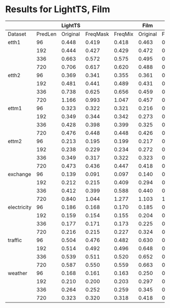 # Results for LightTS, Film

|             |         | LightTS  |          |         | Film     |          |         |
|-------------|---------|----------|----------|---------|----------|----------|---------|
| Dataset     | PredLen | Original | FreqMask | FreqMix | Original | FreqMask | FreqMix |
| etth1       |      96 |    0.448 |    0.419 |   0.418 |    0.463 |    0.451 |   0.453 |
|             |     192 |    0.444 |    0.427 |   0.429 |    0.472 |    0.465 |   0.459 |
|             |     336 |    0.663 |    0.572 |   0.575 |    0.495 |    0.492 |   0.485 |
|             |     720 |    0.706 |    0.617 |   0.620 |    0.488 |    0.484 |   0.495 |
| etth2       |      96 |    0.369 |    0.341 |   0.355 |    0.361 |    0.349 |   0.354 |
|             |     192 |    0.481 |    0.441 |   0.489 |    0.431 |    0.420 |   0.428 |
|             |     336 |    0.738 |    0.625 |   0.656 |    0.459 |    0.448 |   0.455 |
|             |     720 |    1.166 |    0.993 |   1.047 |    0.457 |    0.443 |   0.455 |
| ettm1       |      96 |    0.323 |    0.322 |   0.321 |    0.216 |    0.212 |   0.212 |
|             |     192 |    0.349 |    0.344 |   0.342 |    0.273 |    0.270 |   0.270 |
|             |     336 |    0.428 |    0.398 |   0.399 |    0.325 |    0.317 |   0.318 |
|             |     720 |    0.476 |    0.448 |   0.448 |    0.426 |    0.414 |   0.414 |
| ettm2       |      96 |    0.213 |    0.195 |   0.199 |    0.217 |    0.210 |   0.212 |
|             |     192 |    0.238 |    0.229 |   0.234 |    0.272 |    0.268 |   0.271 |
|             |     336 |    0.349 |    0.317 |   0.322 |    0.323 |    0.316 |   0.318 |
|             |     720 |    0.473 |    0.436 |   0.447 |    0.418 |    0.413 |   0.416 |
| exchange    |      96 |    0.139 |    0.091 |   0.097 |    0.140 |    0.139 |   0.140 |
|             |     192 |    0.212 |    0.215 |   0.409 |    0.294 |    0.288 |   0.293 |
|             |     336 |    0.412 |    0.399 |   0.588 |    0.440 |    0.436 |   0.439 |
|             |     720 |    0.840 |    1.044 |   1.277 |    1.103 |    1.091 |   1.108 |
| electricity |      96 |    0.186 |    0.168 |   0.170 |    0.185 |    0.185 |   0.184 |
|             |     192 |    0.159 |    0.154 |   0.155 |    0.204 |    0.208 |   0.204 |
|             |     336 |    0.177 |    0.171 |   0.173 |    0.225 |    0.223 |   0.225 |
|             |     720 |    0.216 |    0.215 |   0.227 |    0.324 |    0.304 |   0.295 |
| traffic     |      96 |    0.504 |    0.476 |   0.482 |    0.630 |    0.627 |   0.621 |
|             |     192 |    0.514 |    0.492 |   0.496 |    0.648 |    0.647 |   0.639 |
|             |     336 |    0.539 |    0.511 |   0.520 |    0.652 |    0.655 |   0.655 |
|             |     720 |    0.587 |    0.550 |   0.559 |    0.663 |    0.666 |   0.667 |
| weather     |      96 |    0.168 |    0.161 |   0.163 |    0.250 |    0.218 |   0.245 |
|             |     192 |    0.210 |    0.200 |   0.203 |    0.297 |    0.277 |   0.296 |
|             |     336 |    0.264 |    0.252 |   0.259 |    0.345 |    0.323 |   0.350 |
|             |     720 |    0.323 |    0.320 |   0.318 |    0.418 |    0.387 |   0.390 |
